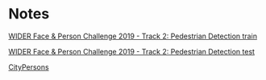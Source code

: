 # Notes
[WIDER Face & Person Challenge 2019 - Track 2: Pedestrian Detection train](https://drive.google.com/open?id=1nVnr-mD2Za7Tahxf2cO6NkW7VOOxgQmq)

[WIDER Face & Person Challenge 2019 - Track 2: Pedestrian Detection test](https://drive.google.com/open?id=1DizcfApk5TN85iSR7qljwxCa2qsb3-7f)

[CityPersons](https://www.kaggle.com/datasets/hakurei/citypersons)
